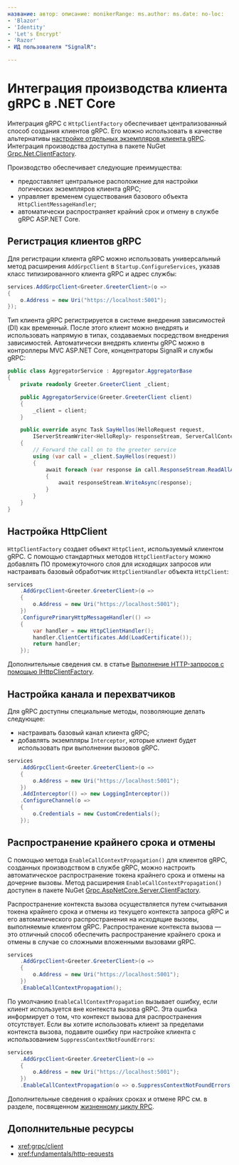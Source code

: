 ```yaml
---
название: автор: описание: monikerRange: ms.author: ms.date: no-loc:
- 'Blazor'
- 'Identity'
- 'Let's Encrypt'
- 'Razor'
- ИД пользователя "SignalR": 

---
```

# <a name="grpc-client-factory-integration-in-net-core"></a>Интеграция производства клиента gRPC в .NET Core

Интеграция gRPC с `HttpClientFactory` обеспечивает централизованный способ создания клиентов gRPC. Его можно использовать в качестве альтернативы [настройке отдельных экземпляров клиента gRPC](xref:grpc/client). Интеграция производства доступна в пакете NuGet [Grpc.Net.ClientFactory](https://www.nuget.org/packages/Grpc.Net.ClientFactory).

Производство обеспечивает следующие преимущества:

* предоставляет центральное расположение для настройки логических экземпляров клиента gRPC;
* управляет временем существования базового объекта `HttpClientMessageHandler`;
* автоматически распространяет крайний срок и отмену в службе gRPC ASP.NET Core.

## <a name="register-grpc-clients"></a>Регистрация клиентов gRPC

Для регистрации клиента gRPC можно использовать универсальный метод расширения `AddGrpcClient` в `Startup.ConfigureServices`, указав класс типизированного клиента gRPC и адрес службы:

```csharp
services.AddGrpcClient<Greeter.GreeterClient>(o =>
{
    o.Address = new Uri("https://localhost:5001");
});
```

Тип клиента gRPC регистрируется в системе внедрения зависимостей (DI) как временный. После этого клиент можно внедрять и использовать напрямую в типах, создаваемых посредством внедрения зависимостей. Автоматически внедрять клиенты gRPC можно в контроллеры MVC ASP.NET Core, концентраторы SignalR и службы gRPC:

```csharp
public class AggregatorService : Aggregator.AggregatorBase
{
    private readonly Greeter.GreeterClient _client;

    public AggregatorService(Greeter.GreeterClient client)
    {
        _client = client;
    }

    public override async Task SayHellos(HelloRequest request,
        IServerStreamWriter<HelloReply> responseStream, ServerCallContext context)
    {
        // Forward the call on to the greeter service
        using (var call = _client.SayHellos(request))
        {
            await foreach (var response in call.ResponseStream.ReadAllAsync())
            {
                await responseStream.WriteAsync(response);
            }
        }
    }
}
```

## <a name="configure-httpclient"></a>Настройка HttpClient

`HttpClientFactory` создает объект `HttpClient`, используемый клиентом gRPC. С помощью стандартных методов `HttpClientFactory` можно добавлять ПО промежуточного слоя для исходящих запросов или настраивать базовый обработчик `HttpClientHandler` объекта `HttpClient`:

```csharp
services
    .AddGrpcClient<Greeter.GreeterClient>(o =>
    {
        o.Address = new Uri("https://localhost:5001");
    })
    .ConfigurePrimaryHttpMessageHandler(() =>
    {
        var handler = new HttpClientHandler();
        handler.ClientCertificates.Add(LoadCertificate());
        return handler;
    });
```

Дополнительные сведения см. в статье [Выполнение HTTP-запросов с помощью IHttpClientFactory](xref:fundamentals/http-requests).

## <a name="configure-channel-and-interceptors"></a>Настройка канала и перехватчиков

Для gRPC доступны специальные методы, позволяющие делать следующее:

* настраивать базовый канал клиента gRPC;
* добавлять экземпляры `Interceptor`, которые клиент будет использовать при выполнении вызовов gRPC.

```csharp
services
    .AddGrpcClient<Greeter.GreeterClient>(o =>
    {
        o.Address = new Uri("https://localhost:5001");
    })
    .AddInterceptor(() => new LoggingInterceptor())
    .ConfigureChannel(o =>
    {
        o.Credentials = new CustomCredentials();
    });
```

## <a name="deadline-and-cancellation-propagation"></a>Распространение крайнего срока и отмены

С помощью метода `EnableCallContextPropagation()` для клиентов gRPC, созданных производством в службе gRPC, можно настроить автоматическое распространение токена крайнего срока и отмены на дочерние вызовы. Метод расширения `EnableCallContextPropagation()` доступен в пакете NuGet [Grpc.AspNetCore.Server.ClientFactory](https://www.nuget.org/packages/Grpc.AspNetCore.Server.ClientFactory).

Распространение контекста вызова осуществляется путем считывания токена крайнего срока и отмены из текущего контекста запроса gRPC и его автоматического распространения на исходящие вызовы, выполняемые клиентом gRPC. Распространение контекста вызова — это отличный способ обеспечить распространение крайнего срока и отмены в случае со сложными вложенными вызовами gRPC.

```csharp
services
    .AddGrpcClient<Greeter.GreeterClient>(o =>
    {
        o.Address = new Uri("https://localhost:5001");
    })
    .EnableCallContextPropagation();
```

По умолчанию `EnableCallContextPropagation` вызывает ошибку, если клиент используется вне контекста вызова gRPC. Эта ошибка информирует о том, что контекст вызова для распространения отсутствует. Если вы хотите использовать клиент за пределами контекста вызова, подавите ошибку при настройке клиента с использованием `SuppressContextNotFoundErrors`:

```csharp
services
    .AddGrpcClient<Greeter.GreeterClient>(o =>
    {
        o.Address = new Uri("https://localhost:5001");
    })
    .EnableCallContextPropagation(o => o.SuppressContextNotFoundErrors = true);
```

Дополнительные сведения о крайних сроках и отмене RPC см. в разделе, посвященном [жизненному циклу RPC](https://www.grpc.io/docs/guides/concepts/#rpc-life-cycle).

## <a name="additional-resources"></a>Дополнительные ресурсы

* <xref:grpc/client>
* <xref:fundamentals/http-requests>
